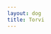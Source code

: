 ```yaml
---
layout: dog
title: Torvi
---
```


<div class="fotorama">
    <a href="assets/content/dogs/torvi/img/DSC_2229.jpg" title="Logo Title Text 1"></a>
    <a href="assets/content/dogs/torvi/img/DSC_3248.jpg" title="Logo Title Text 2"></a>
</div>
